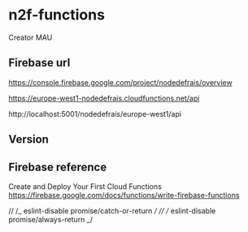 # n2f-functions

Creator MAU

## Firebase url

https://console.firebase.google.com/project/nodedefrais/overview

https://europe-west1-nodedefrais.cloudfunctions.net/api

http://localhost:5001/nodedefrais/europe-west1/api

## Version

## Firebase reference

Create and Deploy Your First Cloud Functions
https://firebase.google.com/docs/functions/write-firebase-functions

// /_ eslint-disable promise/catch-or-return _/
// /_ eslint-disable promise/always-return _/
